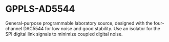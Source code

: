 # GPPLS-AD5544
General-purpose programmable laboratory source, designed with the four-channel DAC5544 for low noise and good stability. Use an isolator for the SPI digital link signals to minimize coupled digital noise.
